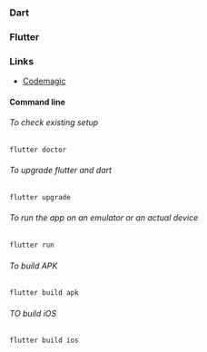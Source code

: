 ### Dart

### Flutter

### Links

- [Codemagic](https://codemagic.io/)

#### Command line

###### To check existing setup

```sh
flutter doctor
```

###### To upgrade flutter and dart

```sh
flutter upgrade
```

###### To run the app on an emulator or an actual device

```sh
flutter run
```

###### To build APK

```sh
flutter build apk
```

###### TO build iOS

```sh
flutter build ios
```
